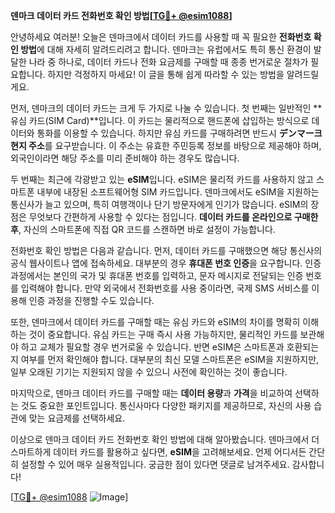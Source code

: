 **덴마크 데이터 카드 전화번호 확인 방법[[TG💪+ @esim1088](https://t.me/s/esim1088)]**

안녕하세요 여러분! 오늘은 덴마크에서 데이터 카드를 사용할 때 꼭 필요한 **전화번호 확인 방법**에 대해 자세히 알려드리려고 합니다. 덴마크는 유럽에서도 특히 통신 환경이 발달한 나라 중 하나로, 데이터 카드나 전화 요금제를 구매할 때 종종 번거로운 절차가 필요합니다. 하지만 걱정하지 마세요! 이 글을 통해 쉽게 따라할 수 있는 방법을 알려드릴게요.

먼저, 덴마크의 데이터 카드는 크게 두 가지로 나눌 수 있습니다. 첫 번째는 일반적인 **유심 카드(SIM Card)**입니다. 이 카드는 물리적으로 핸드폰에 삽입하는 방식으로 데이터와 통화를 이용할 수 있습니다. 하지만 유심 카드를 구매하려면 반드시 **デンマー크 현지 주소**를 요구받습니다. 이 주소는 유효한 주민등록 정보를 바탕으로 제공해야 하며, 외국인이라면 해당 주소를 미리 준비해야 하는 경우도 많습니다.

두 번째는 최근에 각광받고 있는 **eSIM**입니다. eSIM은 물리적 카드를 사용하지 않고 스마트폰 내부에 내장된 소프트웨어형 SIM 카드입니다. 덴마크에서도 eSIM을 지원하는 통신사가 늘고 있으며, 특히 여행객이나 단기 방문자에게 인기가 많습니다. eSIM의 장점은 무엇보다 간편하게 사용할 수 있다는 점입니다. **데이터 카드를 온라인으로 구매한 후**, 자신의 스마트폰에 직접 QR 코드를 스캔하면 바로 설정이 가능합니다.

전화번호 확인 방법은 다음과 같습니다. 먼저, 데이터 카드를 구매했으면 해당 통신사의 공식 웹사이트나 앱에 접속하세요. 대부분의 경우 **휴대폰 번호 인증**을 요구합니다. 인증 과정에서는 본인의 국가 및 휴대폰 번호를 입력하고, 문자 메시지로 전달되는 인증 번호를 입력해야 합니다. 만약 외국에서 전화번호를 사용 중이라면, 국제 SMS 서비스를 이용해 인증 과정을 진행할 수도 있습니다.

또한, 덴마크에서 데이터 카드를 구매할 때는 유심 카드와 eSIM의 차이를 명확히 이해하는 것이 중요합니다. 유심 카드는 구매 즉시 사용 가능하지만, 물리적인 카드를 보관해야 하고 교체가 필요할 경우 번거로울 수 있습니다. 반면 eSIM은 스마트폰과 호환되는지 여부를 먼저 확인해야 합니다. 대부분의 최신 모델 스마트폰은 eSIM을 지원하지만, 일부 오래된 기기는 지원되지 않을 수 있으니 사전에 확인하는 것이 좋습니다.

마지막으로, 덴마크 데이터 카드를 구매할 때는 **데이터 용량**과 **가격**을 비교하여 선택하는 것도 중요한 포인트입니다. 통신사마다 다양한 패키지를 제공하므로, 자신의 사용 습관에 맞는 요금제를 선택하세요.

이상으로 덴마크 데이터 카드 전화번호 확인 방법에 대해 알아봤습니다. 덴마크에서 더 스마트하게 데이터 카드를 활용하고 싶다면, **eSIM**을 고려해보세요. 언제 어디서든 간단히 설정할 수 있어 매우 실용적입니다. 궁금한 점이 있다면 댓글로 남겨주세요. 감사합니다!

[[TG💪+ @esim1088](https://t.me/s/esim1088) ![Image](https://i.postimg.cc/Y0z9fWf4/image.png)]